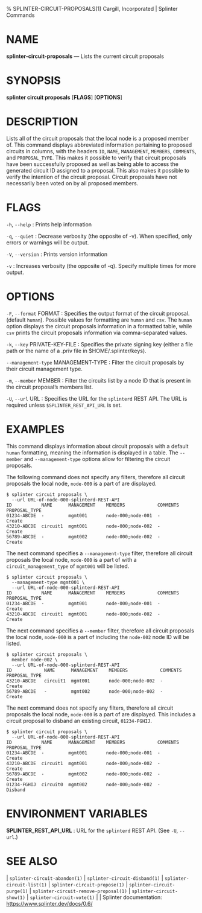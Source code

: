 % SPLINTER-CIRCUIT-PROPOSALS(1) Cargill, Incorporated | Splinter Commands
<!--
  Copyright 2018-2022 Cargill Incorporated
  Licensed under Creative Commons Attribution 4.0 International License
  https://creativecommons.org/licenses/by/4.0/
-->

NAME
====

**splinter-circuit-proposals** — Lists the current circuit proposals

SYNOPSIS
========
**splinter circuit proposals** \[**FLAGS**\] \[**OPTIONS**\]

DESCRIPTION
===========
Lists all of the circuit proposals that the local node is a proposed member of.
This command displays abbreviated information pertaining to proposed circuits in
columns, with the headers `ID`, `NAME`, `MANAGEMENT`, `MEMBERS`, `COMMENTS`, and
`PROPOSAL_TYPE`. This makes it possible to verify that circuit proposals have
been successfully proposed as well as being able to access the generated
circuit ID assigned to a proposal. This also makes it possible to verify the
intention of the circuit proposal. Circuit proposals have not necessarily been
voted on by all proposed members.

FLAGS
=====
`-h`, `--help`
: Prints help information

`-q`, `--quiet`
: Decrease verbosity (the opposite of -v). When specified, only errors or
  warnings will be output.

`-V`, `--version`
: Prints version information

`-v`
: Increases verbosity (the opposite of -q). Specify multiple times for more
  output.

OPTIONS
=======
`-F`, `--format` FORMAT
: Specifies the output format of the circuit proposal. (default `human`).
  Possible values for formatting are `human` and `csv`. The `human` option
  displays the circuit proposals information in a formatted table, while `csv`
  prints the circuit proposals information via comma-separated values.

`-k`, `--key` PRIVATE-KEY-FILE
: Specifies the private signing key (either a file path or the name of a
  .priv file in $HOME/.splinter/keys).

`--management-type` MANAGEMENT-TYPE
: Filter the circuit proposals by their circuit management type.

`-m`, `--member` MEMBER
: Filter the circuits list by a node ID that is present in the circuit
  proposal’s members list.

`-U`, `--url` URL
: Specifies the URL for the `splinterd` REST API. The URL is required unless
  `$SPLINTER_REST_API_URL` is set.

EXAMPLES
========
This command displays information about circuit proposals with a default `human`
formatting, meaning the information is displayed in a table. The `--member` and
`--management-type` options allow for filtering the circuit proposals.

The following command does not specify any filters, therefore all circuit
proposals the local node, `node-000` is a part of are displayed.
```
$ splinter circuit proposals \
  --url URL-of-node-000-splinterd-REST-API
ID           NAME      MANAGEMENT    MEMBERS            COMMENTS  PROPOSAL_TYPE
01234-ABCDE  -         mgmt001       node-000;node-001  -         Create
43210-ABCDE  circuit1  mgmt001       node-000;node-002  -         Create
56789-ABCDE  -         mgmt002       node-000;node-002  -         Create
```

The next command specifies a `--management-type` filter, therefore all circuit
proposals the local node, `node-000` is a part of with a
`circuit_management_type` of `mgmt001` will be listed.
```
$ splinter circuit proposals \
  --management-type mgmt001 \
  --url URL-of-node-000-splinterd-REST-API
ID           NAME      MANAGEMENT    MEMBERS            COMMENTS  PROPOSAL_TYPE
01234-ABCDE  -         mgmt001       node-000;node-001  -         Create
43210-ABCDE  circuit1  mgmt001       node-000;node-002  -         Create
```

The next command specifies a `--member` filter, therefore all circuit proposals
the local node, `node-000` is a part of including the `node-002`
node ID will be listed.
```
$ splinter circuit proposals \
  member node-002 \
  --url URL-of-node-000-splinterd-REST-API
ID            NAME      MANAGEMENT    MEMBERS            COMMENTS  PROPOSAL_TYPE
43210-ABCDE   circuit1  mgmt001       node-000;node-002  -         Create
56789-ABCDE   -         mgmt002       node-000;node-002  -         Create
```

The next command does not specify any filters, therefore all circuit
proposals the local node, `node-000` is a part of are displayed. This
includes a circuit proposal to disband an existing circuit, `01234-FGHIJ`.
```
$ splinter circuit proposals \
  --url URL-of-node-000-splinterd-REST-API
ID           NAME      MANAGEMENT    MEMBERS            COMMENTS  PROPOSAL_TYPE
01234-ABCDE  -         mgmt001       node-000;node-001  -         Create
43210-ABCDE  circuit1  mgmt001       node-000;node-002  -         Create
56789-ABCDE  -         mgmt002       node-000;node-002  -         Create
01234-FGHIJ  circuit0  mgmt002       node-000;node-002  -         Disband
```

ENVIRONMENT VARIABLES
=====================
**SPLINTER_REST_API_URL**
: URL for the `splinterd` REST API. (See `-U`, `--url`.)

SEE ALSO
========
| `splinter-circuit-abandon(1)`
| `splinter-circuit-disband(1)`
| `splinter-circuit-list(1)`
| `splinter-circuit-propose(1)`
| `splinter-circuit-purge(1)`
| `splinter-circuit-remove-proposal(1)`
| `splinter-circuit-show(1)`
| `splinter-circuit-vote(1)`
|
| Splinter documentation: https://www.splinter.dev/docs/0.6/
